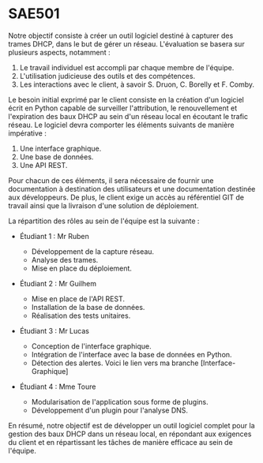 # SAE501
Notre objectif consiste à créer un outil logiciel destiné à capturer des trames DHCP, dans le but de gérer un réseau. L'évaluation se basera sur plusieurs aspects, notamment :

1. Le travail individuel est accompli par chaque membre de l'équipe.
2. L'utilisation judicieuse des outils et des compétences.
3. Les interactions avec le client, à savoir S. Druon, C. Borelly et F. Comby.

Le besoin initial exprimé par le client consiste en la création d'un logiciel écrit en Python capable de surveiller l'attribution, le renouvellement et l'expiration des baux DHCP au sein d'un réseau local en écoutant le trafic réseau. Le logiciel devra comporter les éléments suivants de manière impérative :

1. Une interface graphique.
2. Une base de données.
3. Une API REST.

Pour chacun de ces éléments, il sera nécessaire de fournir une documentation à destination des utilisateurs et une documentation destinée aux développeurs. De plus, le client exige un accès au référentiel GIT de travail ainsi que la livraison d'une solution de déploiement.

La répartition des rôles au sein de l'équipe est la suivante :

- Étudiant 1 : Mr Ruben
  - Développement de la capture réseau.
  - Analyse des trames.
  - Mise en place du déploiement.

- Étudiant 2 : Mr Guilhem
  - Mise en place de l'API REST.
  - Installation de la base de données.
  - Réalisation des tests unitaires.

- Étudiant 3 : Mr Lucas
  - Conception de l'interface graphique.
  - Intégration de l'interface avec la base de données en Python.
  - Détection des alertes.
  Voici le lien vers ma branche [Interface-Graphique]

- Étudiant 4 : Mme Toure
  - Modularisation de l'application sous forme de plugins.
  - Développement d'un plugin pour l'analyse DNS.

En résumé, notre objectif est de développer un outil logiciel complet pour la gestion des baux DHCP dans un réseau local, en répondant aux exigences du client et en répartissant les tâches de manière efficace au sein de l'équipe.
